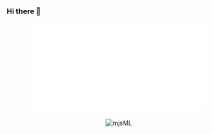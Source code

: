 ### Hi there 👋

<div align="center">
<img src="header.svg" width="400" height="200" alt="Click to see the source">
</div>
  
  
</p>

<p align="center">&nbsp;<img align="center" src="https://github-readme-stats.vercel.app/api?username=mjsML&show_icons=true&hide_border=true&hide_title=true&include_all_commits=true" alt="mjsML" /></p>

<!--
Based on https://raw.githubusercontent.com/qubvel/qubvel/master/README.md
and https://github.com/sindresorhus/css-in-readme-like-wat
-->

<!--
**mjsML/mjsML** is a ✨ _special_ ✨ repository because its `README.md` (this file) appears on your GitHub profile.

Here are some ideas to get you started:

- 🔭 I’m currently working on ...
- 🌱 I’m currently learning ...
- 👯 I’m looking to collaborate on ...
- 🤔 I’m looking for help with ...
- 💬 Ask me about ...
- 📫 How to reach me: ...
- 😄 Pronouns: ...
- ⚡ Fun fact: ...
-->
